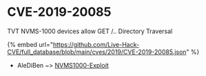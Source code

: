 # CVE-2019-20085

TVT NVMS-1000 devices allow GET /.. Directory Traversal

{% embed url="https://github.com/Live-Hack-CVE/full_database/blob/main/cves/2019/CVE-2019-20085.json" %}


* AleDiBen ~> [NVMS1000-Exploit](https://zeste.alice-snow.ru/2019/database/cve-2019-20085/nvms1000-exploit-alediben)
